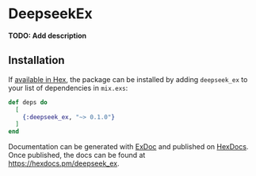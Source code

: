 # DeepseekEx

**TODO: Add description**

## Installation

If [available in Hex](https://hex.pm/docs/publish), the package can be installed
by adding `deepseek_ex` to your list of dependencies in `mix.exs`:

```elixir
def deps do
  [
    {:deepseek_ex, "~> 0.1.0"}
  ]
end
```

Documentation can be generated with [ExDoc](https://github.com/elixir-lang/ex_doc)
and published on [HexDocs](https://hexdocs.pm). Once published, the docs can
be found at <https://hexdocs.pm/deepseek_ex>.

